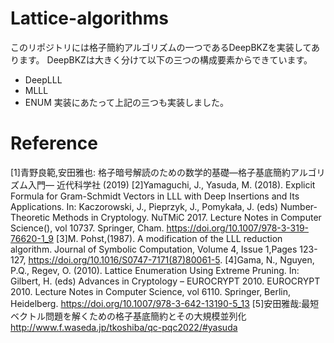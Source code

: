 # Lattice-algorithms


このリポジトリには格子簡約アルゴリズムの一つであるDeepBKZを実装してあります。
DeepBKZは大きく分けて以下の三つの構成要素からできています。
- DeepLLL
- MLLL
- ENUM
実装にあたって上記の三つも実装しました。

# Reference
[1]青野良範,安田雅也: 格子暗号解読のための数学的基礎―格子基底簡約アルゴリズム入門― 近代科学社 (2019)
[2]Yamaguchi, J., Yasuda, M. (2018). Explicit Formula for Gram-Schmidt Vectors in LLL with Deep Insertions and Its Applications. In: Kaczorowski, J., Pieprzyk, J., Pomykała, J. (eds) Number-Theoretic Methods in Cryptology. NuTMiC 2017. Lecture Notes in Computer Science(), vol 10737. Springer, Cham. https://doi.org/10.1007/978-3-319-76620-1_9
[3]M. Pohst,(1987). A modification of the LLL reduction algorithm. Journal of Symbolic Computation, Volume 4, Issue 1,Pages 123-127,
https://doi.org/10.1016/S0747-7171(87)80061-5.
[4]Gama, N., Nguyen, P.Q., Regev, O. (2010). Lattice Enumeration Using Extreme Pruning. In: Gilbert, H. (eds) Advances in Cryptology – EUROCRYPT 2010. EUROCRYPT 2010. Lecture Notes in Computer Science, vol 6110. Springer, Berlin, Heidelberg. https://doi.org/10.1007/978-3-642-13190-5_13
[5]安田雅哉:最短ベクトル問題を解くための格子基底簡約とその大規模並列化
http://www.f.waseda.jp/tkoshiba/qc-pqc2022/#yasuda
